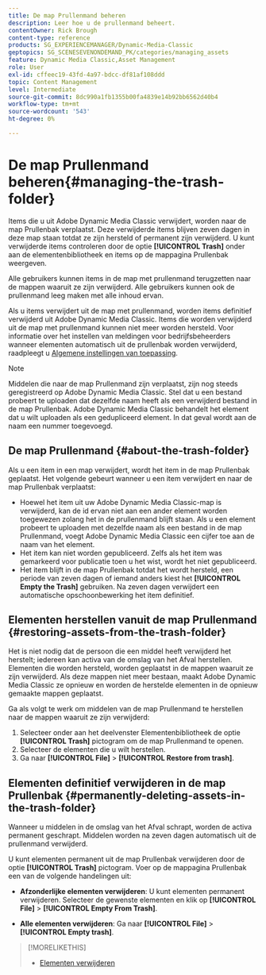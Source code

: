 ```yaml
---
title: De map Prullenmand beheren
description: Leer hoe u de prullenmand beheert.
contentOwner: Rick Brough
content-type: reference
products: SG_EXPERIENCEMANAGER/Dynamic-Media-Classic
geptopics: SG_SCENESEVENONDEMAND_PK/categories/managing_assets
feature: Dynamic Media Classic,Asset Management
role: User
exl-id: cffeec19-43fd-4a97-bdcc-df81af108ddd
topic: Content Management
level: Intermediate
source-git-commit: 8dc990a1fb1355b00fa4839e14b92bb6562d40b4
workflow-type: tm+mt
source-wordcount: '543'
ht-degree: 0%

---
```


# De map Prullenmand beheren{#managing-the-trash-folder}

Items die u uit Adobe Dynamic Media Classic verwijdert, worden naar de map Prullenbak verplaatst. Deze verwijderde items blijven zeven dagen in deze map staan totdat ze zijn hersteld of permanent zijn verwijderd. U kunt verwijderde items controleren door de optie **[!UICONTROL Trash]** onder aan de elementenbibliotheek en items op de mappagina Prullenbak weergeven.

Alle gebruikers kunnen items in de map met prullenmand terugzetten naar de mappen waaruit ze zijn verwijderd. Alle gebruikers kunnen ook de prullenmand leeg maken met alle inhoud ervan.

Als u items verwijdert uit de map met prullenmand, worden items definitief verwijderd uit Adobe Dynamic Media Classic. Items die worden verwijderd uit de map met prullenmand kunnen niet meer worden hersteld. Voor informatie over het instellen van meldingen voor bedrijfsbeheerders wanneer elementen automatisch uit de prullenbak worden verwijderd, raadpleegt u [Algemene instellingen van toepassing](application-setup.md#general_settings).

>[!NOTE]
>
>Middelen die naar de map Prullenmand zijn verplaatst, zijn nog steeds geregistreerd op Adobe Dynamic Media Classic. Stel dat u een bestand probeert te uploaden dat dezelfde naam heeft als een verwijderd bestand in de map Prullenbak. Adobe Dynamic Media Classic behandelt het element dat u wilt uploaden als een gedupliceerd element. In dat geval wordt aan de naam een nummer toegevoegd.

## De map Prullenmand {#about-the-trash-folder}

Als u een item in een map verwijdert, wordt het item in de map Prullenbak geplaatst. Het volgende gebeurt wanneer u een item verwijdert en naar de map Prullenbak verplaatst:

* Hoewel het item uit uw Adobe Dynamic Media Classic-map is verwijderd, kan de id ervan niet aan een ander element worden toegewezen zolang het in de prullenmand blijft staan. Als u een element probeert te uploaden met dezelfde naam als een bestand in de map Prullenmand, voegt Adobe Dynamic Media Classic een cijfer toe aan de naam van het element.
* Het item kan niet worden gepubliceerd. Zelfs als het item was gemarkeerd voor publicatie toen u het wist, wordt het niet gepubliceerd.
* Het item blijft in de map Prullenbak totdat het wordt hersteld, een periode van zeven dagen of iemand anders kiest het **[!UICONTROL Empty the Trash]** gebruiken. Na zeven dagen verwijdert een automatische opschoonbewerking het item definitief.

## Elementen herstellen vanuit de map Prullenmand {#restoring-assets-from-the-trash-folder}

Het is niet nodig dat de persoon die een middel heeft verwijderd het herstelt; iedereen kan activa van de omslag van het Afval herstellen. Elementen die worden hersteld, worden geplaatst in de mappen waaruit ze zijn verwijderd. Als deze mappen niet meer bestaan, maakt Adobe Dynamic Media Classic ze opnieuw en worden de herstelde elementen in de opnieuw gemaakte mappen geplaatst.

Ga als volgt te werk om middelen van de map Prullenmand te herstellen naar de mappen waaruit ze zijn verwijderd:

1. Selecteer onder aan het deelvenster Elementenbibliotheek de optie **[!UICONTROL Trash]** pictogram om de map Prullenmand te openen.
1. Selecteer de elementen die u wilt herstellen.
1. Ga naar **[!UICONTROL File]** > **[!UICONTROL Restore from trash]**.

## Elementen definitief verwijderen in de map Prullenbak {#permanently-deleting-assets-in-the-trash-folder}

Wanneer u middelen in de omslag van het Afval schrapt, worden de activa permanent geschrapt. Middelen worden na zeven dagen automatisch uit de prullenmand verwijderd.

U kunt elementen permanent uit de map Prullenbak verwijderen door de optie **[!UICONTROL Trash]** pictogram. Voer op de mappagina Prullenbak een van de volgende handelingen uit:

* **Afzonderlijke elementen verwijderen**: U kunt elementen permanent verwijderen. Selecteer de gewenste elementen en klik op **[!UICONTROL File]** > **[!UICONTROL Empty From Trash]**.

* **Alle elementen verwijderen**: Ga naar **[!UICONTROL File]** > **[!UICONTROL Empty trash]**.

>[!MORELIKETHIS]
>
>* [Elementen verwijderen](moving-renaming-deleting-assets.md#delete_assets)
